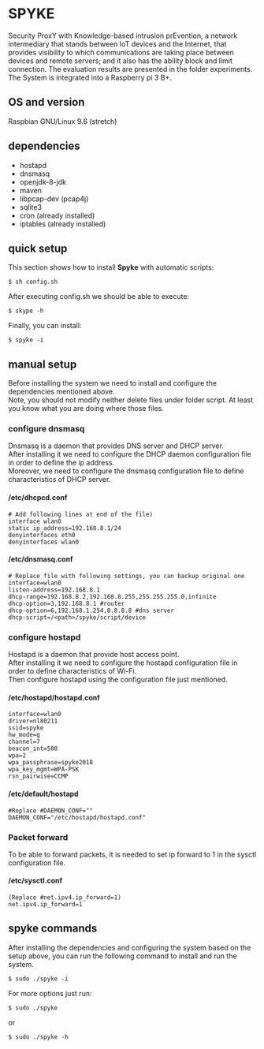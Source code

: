 # SPYKE
Security ProxY with Knowledge-based intrusion prEvention, a network intermediary that stands between IoT devices and the Internet, that provides visibility to which communications are taking place between devices and remote servers; and it also has the ability block and limit connection.
The evaluation results are presented in the folder experiments. <br />
The System is integrated into a Raspberry pi 3 B+.

## OS and version
Raspbian GNU/Linux 9.6 (stretch)

## dependencies
* hostapd
* dnsmasq
* openjdk-8-jdk
* maven
* libpcap-dev (pcap4j)
* sqlite3
* cron (already installed)
* iptables (already installed)

## quick setup
This section shows how to install __Spyke__ with automatic scripts:
```
$ sh config.sh
```
After executing config.sh we should be able to execute:
```
$ skype -h
```
Finally, you can install:
```
$ spyke -i
```

## manual setup
Before installing the system we need to install and configure the dependencies mentioned above. <br />
Note, you should not modify neither delete files under folder script. At least you know what you are doing where those files.

### configure dnsmasq
Dnsmasq is a daemon that provides DNS server and DHCP server. <br />
After installing it we need to configure the DHCP daemon configuration file in order to define the ip address. <br />
Moreover, we need to configure the dnsmasq configuration file to define characteristics of DHCP server.

#### /etc/dhcpcd.conf
```
# Add following lines at end of the file)
interface wlan0 
static ip_address=192.168.8.1/24
denyinterfaces eth0
denyinterfaces wlan0
```
#### /etc/dnsmasq.conf
```
# Replace file with following settings, you can backup original one 
interface=wlan0
listen-address=192.168.8.1
dhcp-range=192.168.8.2,192.168.8.255,255.255.255.0,infinite
dhcp-option=3,192.168.8.1 #router
dhcp-option=6,192.168.1.254,8.8.8.8 #dns server
dhcp-script=/<path>/spyke/script/device
```
### configure hostapd
Hostapd is a daemon that provide host access point. <br />
After installing it we need to configure the hostapd configuration file in order to define characteristics of Wi-Fi. <br />
Then configure hostapd using the configuration file just mentioned.

#### /etc/hostapd/hostapd.conf
```
interface=wlan0
driver=nl80211
ssid=spyke
hw_mode=g
channel=7
beacon_int=500 
wpa=2 
wpa_passphrase=spyke2018
wpa_key_mgmt=WPA-PSK
rsn_pairwise=CCMP
```
#### /etc/default/hostapd
```
#Replace #DAEMON_CONF=""
DAEMON_CONF="/etc/hostapd/hostapd.conf"
```
### Packet forward
To be able to forward packets, it is needed to set ip forward to 1 in the sysctl configuration file.
#### /etc/sysctl.conf
```
(Replace #net.ipv4.ip_forward=1)
net.ipv4.ip_forward=1
```
## spyke commands
After installing the dependencies and configuring the system based on the setup above, you can run the following command to install and run the system.
```
$ sudo ./spyke -i
```
For more options just run:
```
$ sudo ./spyke
```
or 
``` 
$ sudo ./spyke -h
````
